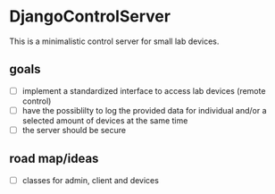 # DjangoControlServer
This is a minimalistic control server for small lab devices.

## goals
- [ ] implement a standardized interface to access lab devices (remote control)
- [ ] have the possiblilty to log the provided data for individual and/or a selected amount of devices at the same time
- [ ] the server should be secure

## road map/ideas
- [ ] classes for admin, client and devices
